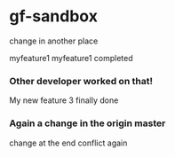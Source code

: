 # gf-sandbox
change in another place

myfeature1
myfeature1 completed
### Other developer worked on that!
My new feature 3 finally done
### Again a change in the origin master

change at the end
conflict again
